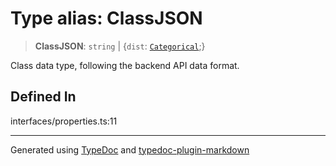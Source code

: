 # Type alias: ClassJSON

> **ClassJSON**: `string` \| \{`dist`: [`Categorical`](../../../../namespace.Models/namespaces/namespace.Distribution/classes/class.Categorical.md);}

Class data type, following the backend API data format.

## Defined In

interfaces/properties.ts:11

---

Generated using [TypeDoc](https://typedoc.org/) and [typedoc-plugin-markdown](https://www.npmjs.com/package/typedoc-plugin-markdown)
